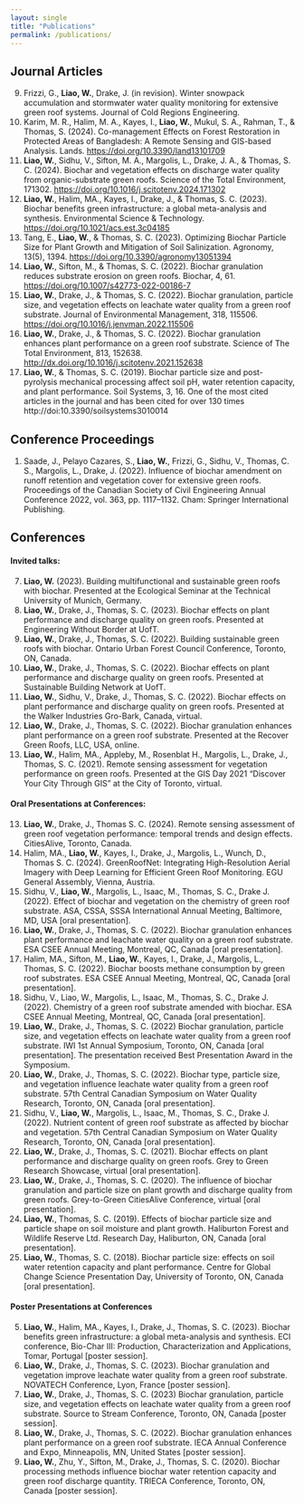 ```yaml
---
layout: single
title: "Publications"
permalink: /publications/
---
```



## Journal Articles
9. Frizzi, G., **Liao, W.**, Drake, J. (in revision). Winter snowpack accumulation and stormwater water quality monitoring for extensive green roof systems. Journal of Cold Regions Engineering.
8. Karim, M. R., Halim, M. A., Kayes, I., **Liao, W.**, Mukul, S. A., Rahman, T., & Thomas, S. (2024). Co-management Effects on Forest Restoration in Protected Areas of Bangladesh: A Remote Sensing and GIS-based Analysis. Lands. https://doi.org/10.3390/land13101709
7. **Liao, W.**, Sidhu, V., Sifton, M. A., Margolis, L., Drake, J. A., & Thomas, S. C. (2024). Biochar and vegetation effects on discharge water quality from organic-substrate green roofs. Science of the Total Environment, 171302. https://doi.org/10.1016/j.scitotenv.2024.171302
6.  **Liao, W.**, Halim, MA., Kayes, I., Drake, J., & Thomas, S. C. (2023). Biochar benefits green infrastructure: a global meta-analysis and synthesis. Environmental Science & Technology. https://doi.org/10.1021/acs.est.3c04185 
5. Tang, E., **Liao, W.**, & Thomas, S. C. (2023). Optimizing Biochar Particle Size for Plant Growth and Mitigation of Soil Salinization. Agronomy, 13(5), 1394. https://doi.org/10.3390/agronomy13051394 
4. **Liao, W.**, Sifton, M., & Thomas, S. C. (2022). Biochar granulation reduces substrate erosion on green roofs. Biochar, 4, 61. https://doi.org/10.1007/s42773-022-00186-7 
3. **Liao, W.**, Drake, J., & Thomas, S. C. (2022). Biochar granulation, particle size, and vegetation effects on leachate water quality from a green roof substrate. Journal of Environmental Management, 318, 115506. https://doi.org/10.1016/j.jenvman.2022.115506
2. **Liao, W.**, Drake, J., & Thomas, S. C. (2022). Biochar granulation enhances plant performance on a green roof substrate. Science of The Total Environment, 813, 152638. http://dx.doi.org/10.1016/j.scitotenv.2021.152638 
1. **Liao, W.**, & Thomas, S. C. (2019). Biochar particle size and post-pyrolysis mechanical processing affect soil pH, water retention capacity, and plant performance. Soil Systems, 3, 16. One of the most cited articles in the journal and has been cited for over 130 times http://doi:10.3390/soilsystems3010014 

## Conference Proceedings
1.	Saade, J., Pelayo Cazares, S., **Liao, W.**, Frizzi, G., Sidhu, V., Thomas, C. S., Margolis, L., Drake, J. (2022). Influence of biochar amendment on runoff retention and vegetation cover for extensive green roofs. Proceedings of the Canadian Society of Civil Engineering Annual Conference 2022, vol. 363, pp. 1117–1132. Cham: Springer International Publishing.

## Conferences
#### Invited talks:
7. **Liao, W.** (2023). Building multifunctional and sustainable green roofs with biochar. Presented at the Ecological Seminar at the Technical University of Munich, Germany.
6. **Liao, W.**, Drake, J., Thomas, S. C. (2023). Biochar effects on plant performance and discharge quality on green roofs. Presented at Engineering Without Border at UofT.
5. **Liao, W.**, Drake, J., Thomas, S. C. (2022). Building sustainable green roofs with biochar. Ontario Urban Forest Council Conference, Toronto, ON, Canada.
4. **Liao, W.**, Drake, J., Thomas, S. C. (2022). Biochar effects on plant performance and discharge quality on green roofs. Presented at Sustainable Building Network at UofT. 
3. **Liao, W.**, Sidhu, V., Drake, J., Thomas, S. C. (2022). Biochar effects on plant performance and discharge quality on green roofs. Presented at the Walker Industries Gro-Bark, Canada, virtual.
2. **Liao, W.**, Drake, J., Thomas, S. C. (2022). Biochar granulation enhances plant performance on a green roof substrate. Presented at the Recover Green Roofs, LLC, USA, online.
1. **Liao, W.**, Halim, MA., Appleby, M., Rosenblat H., Margolis, L., Drake, J., Thomas, S. C.  (2021). Remote sensing assessment for vegetation performance on green roofs. Presented at the GIS Day 2021 “Discover Your City Through GIS” at the City of Toronto, virtual.

#### Oral Presentations at Conferences:
13. **Liao, W.**, Drake, J., Thomas S. C. (2024). Remote sensing assessment of green roof vegetation performance: temporal trends and design effects. CitiesAlive, Toronto, Canada.
12. Halim, MA., **Liao, W.**, Kayes, I., Drake, J., Margolis, L., Wunch, D., Thomas S. C. (2024). GreenRoofNet: Integrating High-Resolution Aerial Imagery with Deep Learning for Efficient Green Roof Monitoring. EGU General Assembly, Vienna, Austria.
11. Sidhu, V., **Liao, W.**, Margolis, L., Isaac, M., Thomas, S. C., Drake J. (2022). Effect of biochar and vegetation on the chemistry of green roof substrate. ASA, CSSA, SSSA International Annual Meeting, Baltimore, MD, USA [oral presentation].
10. **Liao, W.**, Drake, J., Thomas, S. C. (2022). Biochar granulation enhances plant performance and leachate water quality on a green roof substrate. ESA CSEE Annual Meeting, Montreal, QC, Canada [oral presentation].
9. 	Halim, MA., Sifton, M., **Liao, W.**, Kayes, I., Drake, J., Margolis, L., Thomas, S. C. (2022). Biochar boosts methane consumption by green roof substrates. ESA CSEE Annual Meeting, Montreal, QC, Canada [oral presentation].
8. 	Sidhu, V., Liao, W., Margolis, L., Isaac, M., Thomas, S. C., Drake J. (2022). Chemistry of a green roof substrate amended with biochar. ESA CSEE Annual Meeting, Montreal, QC, Canada [oral presentation].
7. 	**Liao, W.**, Drake, J., Thomas, S. C. (2022) Biochar granulation, particle size, and vegetation effects on leachate water quality from a green roof substrate. IWI 1st Annual Symposium, Toronto, ON, Canada [oral presentation]. The presentation received Best Presentation Award in the Symposium.
6. 	**Liao, W.**, Drake, J., Thomas, S. C. (2022). Biochar type, particle size, and vegetation influence leachate water quality from a green roof substrate. 57th Central Canadian Symposium on Water Quality Research, Toronto, ON, Canada [oral presentation].
5. 	Sidhu, V., **Liao, W.**, Margolis, L., Isaac, M., Thomas, S. C., Drake J. (2022). Nutrient content of green roof substrate as affected by biochar and vegetation. 57th Central Canadian Symposium on Water Quality Research, Toronto, ON, Canada [oral presentation].
4. 	**Liao, W.**, Drake, J., Thomas, S. C. (2021). Biochar effects on plant performance and discharge quality on green roofs. Grey to Green Research Showcase, virtual [oral presentation].
3. 	**Liao, W.**, Drake, J., Thomas, S. C. (2020). The influence of biochar granulation and particle size on plant growth and discharge quality from green roofs. Grey-to-Green CitiesAlive Conference, virtual [oral presentation].
2. 	**Liao, W.**, Thomas, S. C. (2019). Effects of biochar particle size and particle shape on soil moisture and plant growth. Haliburton Forest and Wildlife Reserve Ltd. Research Day, Haliburton, ON, Canada [oral presentation].
1. 	**Liao, W.**, Thomas, S. C. (2018). Biochar particle size: effects on soil water retention capacity and plant performance. Centre for Global Change Science Presentation Day, University of Toronto, ON, Canada [oral presentation].

#### Poster Presentations at Conferences
5. **Liao, W.**, Halim, MA., Kayes, I., Drake, J., Thomas, S. C. (2023). Biochar benefits green infrastructure: a global meta-analysis and synthesis. ECI conference, Bio-Char III: Production, Characterization and Applications, Tomar, Portugal [poster session].
4. **Liao, W.**, Drake, J., Thomas, S. C. (2023). Biochar granulation and vegetation improve leachate water quality from a green roof substrate. NOVATECH Conference, Lyon, France [poster session].
3. **Liao, W.**, Drake, J., Thomas, S. C. (2023) Biochar granulation, particle size, and vegetation effects on leachate water quality from a green roof substrate. Source to Stream Conference, Toronto, ON, Canada [poster session].
2. **Liao, W.**, Drake, J., Thomas, S. C. (2022). Biochar granulation enhances plant performance on a green roof substrate. IECA Annual Conference and Expo, Minneapolis, MN, United States [poster session].
1. **Liao, W.**, Zhu, Y., Sifton, M., Drake, J., Thomas, S. C. (2020). Biochar processing methods influence biochar water retention capacity and green roof discharge quantity. TRIECA Conference, Toronto, ON, Canada [poster session].

  
